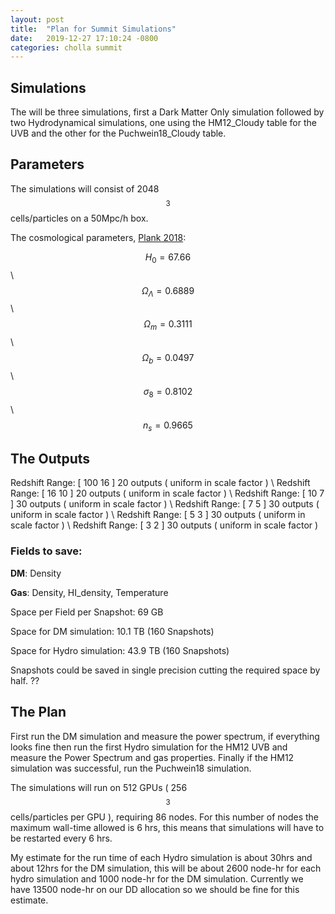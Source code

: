 ```yaml
---
layout: post
title:  "Plan for Summit Simulations"
date:   2019-12-27 17:10:24 -0800
categories: cholla summit
---
```


## Simulations

The will be three simulations, first a Dark Matter Only simulation followed by two Hydrodynamical simulations, one using the HM12_Cloudy table for the UVB and the other for the Puchwein18_Cloudy table.

## Parameters

The simulations will consist of 2048$$^3$$ cells/particles on a 50Mpc/h box.

The cosmological parameters, [Plank 2018](https://arxiv.org/pdf/1807.06209.pdf):

$$H_0 = 67.66$$ \\
$$\Omega_\Lambda = 0.6889$$ \\
$$\Omega_m = 0.3111$$ \\
$$\Omega_b = 0.0497$$ \\
$$\sigma_8 = 0.8102$$ \\
$$n_s = 0.9665$$

## The Outputs

Redshift Range: [ 100 16 ]   20 outputs ( uniform in scale factor ) \\
Redshift Range: [ 16  10 ]   20 outputs ( uniform in scale factor ) \\
Redshift Range: [ 10  7  ]   30 outputs ( uniform in scale factor ) \\
Redshift Range: [ 7   5  ]   30 outputs ( uniform in scale factor ) \\ 
Redshift Range: [ 5   3  ]   30 outputs ( uniform in scale factor ) \\
Redshift Range: [ 3   2  ]   30 outputs ( uniform in scale factor )

### Fields to save:

**DM**: Density

**Gas**: Density, HI_density, Temperature

Space per Field per Snapshot: 69 GB 

Space for DM simulation: 10.1 TB (160 Snapshots)

Space for Hydro simulation: 43.9 TB (160 Snapshots)

Snapshots could be saved in single precision cutting the required space by half. ??


## The Plan

First run the DM simulation and measure the power spectrum, if everything looks fine then run the first Hydro simulation for the HM12 UVB and measure the Power Spectrum and gas properties. Finally if the HM12 simulation was successful, run the Puchwein18 simulation.

The simulations will run on 512 GPUs ( 256$$^3$$ cells/particles per GPU ), requiring 86 nodes. For this number of nodes the maximum wall-time allowed is 6 hrs, this means that simulations will have to be restarted every 6 hrs.

My estimate for the run time of each Hydro simulation is about 30hrs and about 12hrs for the DM simulation, this will be about 2600 node-hr for each hydro simulation and 1000 node-hr for the DM simulation. Currently we have 13500 node-hr on our DD allocation so we should be fine for this estimate. 


